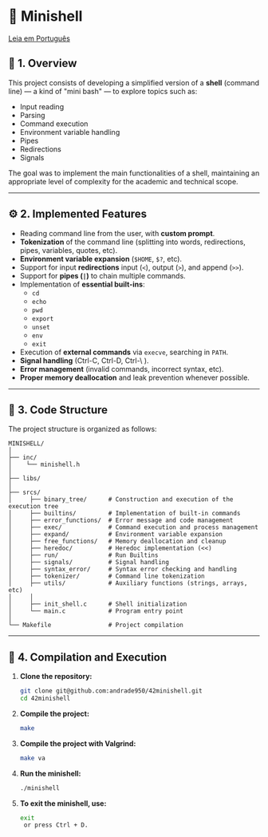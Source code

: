 # 🐚 Minishell

[Leia em Português](README.pt.md)

## 🧩 1. Overview

This project consists of developing a simplified version of a **shell** (command line) — a kind of "mini bash" — to explore topics such as:
- Input reading
- Parsing
- Command execution
- Environment variable handling  
- Pipes  
- Redirections  
- Signals  

The goal was to implement the main functionalities of a shell, maintaining an appropriate level of complexity for the academic and technical scope.

---

## ⚙️ 2. Implemented Features

- Reading command line from the user, with **custom prompt**.  
- **Tokenization** of the command line (splitting into words, redirections, pipes, variables, quotes, etc).
- **Environment variable expansion** (`$HOME`, `$?`, etc).  
- Support for input **redirections** input (`<`), output (`>`), and append (`>>`).  
- Support for **pipes (`|`)** to chain multiple commands. 
- Implementation of **essential built-ins**:
  - `cd`
  - `echo`
  - `pwd`
  - `export`
  - `unset`
  - `env`
  - `exit`
- Execution of **external commands** via  `execve`, searching in `PATH`.  
- **Signal handling** (Ctrl-C, Ctrl-D, Ctrl-\ ).
- **Error management** (invalid commands, incorrect syntax, etc).
- **Proper memory deallocation** and leak prevention whenever possible.

---

## 📁 3. Code Structure

The project structure is organized as follows:
```
MINISHELL/
│
├── inc/
│    └── minishell.h
│
├── libs/
│
├── srcs/
│     ├── binary_tree/      # Construction and execution of the execution tree
│     ├── builtins/         # Implementation of built-in commands
│     ├── error_functions/  # Error message and code management
│     ├── exec/             # Command execution and process management
│     ├── expand/           # Environment variable expansion
│     ├── free_functions/   # Memory deallocation and cleanup
│     ├── heredoc/          # Heredoc implementation (<<)
│     ├── run/              # Run Builtins
│     ├── signals/          # Signal handling
│     ├── syntax_error/     # Syntax error checking and handling
│     ├── tokenizer/        # Command line tokenization
│     ├── utils/            # Auxiliary functions (strings, arrays, etc)
│     │
│     ├── init_shell.c      # Shell initialization
│     └── main.c            # Program entry point
│
└── Makefile                # Project compilation
```

---

## 🧱 4. Compilation and Execution

1. **Clone the repository:**
   ```bash
   git clone git@github.com:andrade950/42minishell.git
   cd 42minishell
2. **Compile the project:**
   ```bash
   make
3. **Compile the project with Valgrind:**
   ```bash
   make va
4. **Run the minishell:**
   ```bash
   ./minishell
5. **To exit the minishell, use:**
   ```bash
   exit
    or press Ctrl + D.
  
